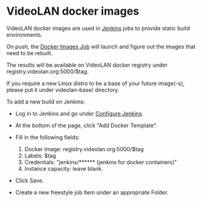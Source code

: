 # VideoLAN docker images

VideoLAN docker images are used in [Jenkins] jobs to provide static build environments.

On push, the [Docker Images Job] will launch and figure out the images that need to be rebuilt.

The results will be available on VideoLAN docker registry under registry.videolan.org:5000/$tag.

If you require a new Linux distro to be a base of your future image(-s), please put it under videolan-base/ directory.


To add a new build on Jenkins:

 * Log in to Jenkins and go under [Configure Jenkins].
 * At the bottom of the page, click "Add Docker Template".
 * Fill in the following fields:
   1. Docker Image: registry.videolan.org:5000/$tag
   2. Labels: $tag
   3. Credentials: "jenkins/****** (jenkins for docker containers)"
   4. Instance capacity: leave blank.
 * Click Save.
 * Create a new freestyle job Item under an appropriate Folder.


   [Gulp]: <http://gulpjs.com>
   [Jenkins]: <//jenkins.videolan.org>
   [Docker Images Job]: <https://jenkins.videolan.org/job/Infrastructure/job/Docker%20images/>
   [Configure Jenkins]: <//jenkins.videolan.org/configure>
